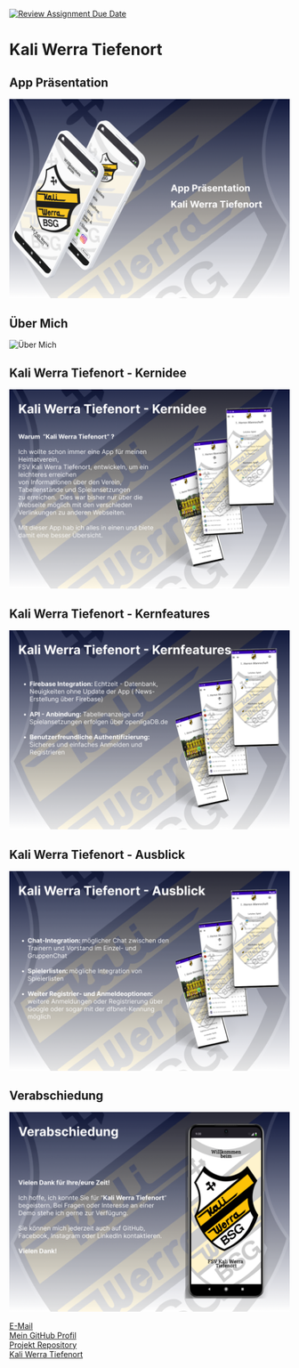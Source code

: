[![Review Assignment Due Date](https://classroom.github.com/assets/deadline-readme-button-24ddc0f5d75046c5622901739e7c5dd533143b0c8e959d652212380cedb1ea36.svg)](https://classroom.github.com/a/8ShhLLpa)

# Kali Werra Tiefenort

## App Präsentation

![App Präsentation](images/01.Deckblatt.png)

## Über Mich

![Über Mich](images/02.%20Über%20Mich.png)

## Kali Werra Tiefenort - Kernidee

![Kernidee](images/03.%20Kernidee.png)

## Kali Werra Tiefenort - Kernfeatures

![Kernfeatures](images/04.%20Kernfeatures.png)

## Kali Werra Tiefenort - Ausblick

![Ausblick](images/05.%20Ausblick.png)

## Verabschiedung

![Verabschiedung](images/06.%20Verabschiedung.png)


<a href="janmorgenweck@hotmail.com">E-Mail</a>
<br>
<a href="https://github.com/JanMorgenweck">Mein GitHub Profil</a>
<br>
<a href="https://github.com/JanMorgenweck/BSG-Kali-Werra-Tiefenort">Projekt Repository</a>
<br>
<a href="http://kali-werra.de"> Kali Werra Tiefenort</a>

